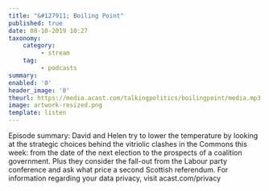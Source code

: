 ```yaml
---
title: "&#127911; Boiling Point"
published: true
date: 08-10-2019 10:27
taxonomy:
    category:
         - stream
    tag:
         - podcasts
summary:
enabled: '0'
header_image: '0'
theurl: https://media.acast.com/talkingpolitics/boilingpoint/media.mp3
image: artwork-resized.png
template: listen
---
```

 
Episode summary: David and Helen try to lower the temperature by looking at the strategic choices behind the vitriolic clashes in the Commons this week: from the date of the next election to the prospects of a coalition government. Plus they consider the fall-out from the Labour party conference and ask what price a second Scottish referendum. For information regarding your data privacy, visit acast.com/privacy
